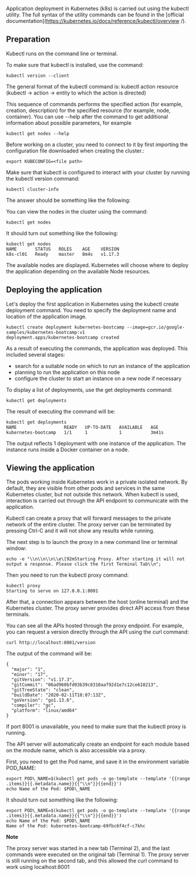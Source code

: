 Application deployment in Kubernetes (k8s) is carried out using the kubectl utility. The full syntax of the utility commands can be found in the [official documentation](https://kubernetes.io/docs/reference/kubectl/overview /).

Preparation
----------

Kubectl runs on the command line or terminal.

To make sure that kubectl is installed, use the command:

```
kubectl version --client
```

The general format of the kubectl command is: kubectl action resource (kubectl -> action -> entity to which the action is directed)

This sequence of commands performs the specified action (for example, creation, description) for the specified resource (for example, node, container). You can use --help after the command to get additional information about possible parameters, for example

```
kubectl get nodes --help
```

Before working on a cluster, you need to connect to it by first importing the configuration file downloaded when creating the cluster.:

``
export KUBECONFIG=<file path>
``

Make sure that kubectl is configured to interact with your cluster by running the kubectl version command:

```
kubectl cluster-info
```

The answer should be something like the following:

You can view the nodes in the cluster using the command:

```
kubectl get nodes
```

It should turn out something like the following:

```
kubectl get nodes
NAME       STATUS   ROLES    AGE    VERSION
k8s-cl01   Ready    master   8m4s   v1.17.3
```

The available nodes are displayed. Kubernetes will choose where to deploy the application depending on the available Node resources.

Deploying the application
------------------------

Let's deploy the first application in Kubernetes using the kubectl create deployment command. You need to specify the deployment name and location of the application image.

```
kubectl create deployment kubernetes-bootcamp --image=gcr.io/google-samples/kubernetes-bootcamp:v1
deployment.apps/kubernetes-bootcamp created
```

As a result of executing the commands, the application was deployed. This included several stages:

* search for a suitable node on which to run an instance of the application
* planning to run the application on this node
* configure the cluster to start an instance on a new node if necessary

To display a list of deployments, use the get deployments command:

```
kubectl get deployments
```

The result of executing the command will be:

```
kubectl get deployments
NAME                  READY   UP-TO-DATE   AVAILABLE   AGE
kubernetes-bootcamp   1/1     1            1           3m41s
```

The output reflects 1 deployment with one instance of the application. The instance runs inside a Docker container on a node.

Viewing the application
-------------------

The pods working inside Kubernetes work in a private isolated network. By default, they are visible from other pods and services in the same Kubernetes cluster, but not outside this network. When kubectl is used, interaction is carried out through the API endpoint to communicate with the application.

Kubectl can create a proxy that will forward messages to the private network of the entire cluster. The proxy server can be terminated by pressing Ctrl-C and it will not show any results while running.

The next step is to launch the proxy in a new command line or terminal window:

```
echo -e "\\n\\n\\n\\e\[92mStarting Proxy. After starting it will not output a response. Please click the first Terminal Tab\\n";
```

Then you need to run the kubectl proxy command:

```
kubectl proxy
Starting to serve on 127.0.0.1:8001
```

After that, a connection appears between the host (online terminal) and the Kubernetes cluster. The proxy server provides direct API access from these terminals.

You can see all the APIs hosted through the proxy endpoint. For example, you can request a version directly through the API using the curl command:

```
curl http://localhost:8001/version
```

The output of the command will be:

```
{
  "major": "1",
  "minor": "17",
  "gitVersion": "v1.17.3",
  "gitCommit": "06ad960bfd03b39c8310aaf92d1e7c12ce618213",
  "gitTreeState": "clean",
  "buildDate": "2020-02-11T18:07:13Z",
  "goVersion": "go1.13.6",
  "compiler": "gc",
  "platform": "linux/amd64"
}
```

If port 8001 is unavailable, you need to make sure that the kubectl proxy is running.

The API server will automatically create an endpoint for each module based on the module name, which is also accessible via a proxy.

First, you need to get the Pod name, and save it in the environment variable POD\_NAME:

```
export POD\_NAME=$(kubectl get pods -o go-template --template '{{range .items}}{{.metadata.name}}{{"\\n"}}{{end}}')
echo Name of the Pod: $POD\_NAME
```

It should turn out something like the following:

```
export POD\_NAME=$(kubectl get pods -o go-template --template '{{range .items}}{{.metadata.name}}{{"\\n"}}{{end}}')
echo Name of the Pod: $POD\_NAME
Name of the Pod: kubernetes-bootcamp-69fbc6f4cf-c7khc
```

**Note**

The proxy server was started in a new tab (Terminal 2), and the last commands were executed on the original tab (Terminal 1). The proxy server is still running on the second tab, and this allowed the curl command to work using localhost:8001